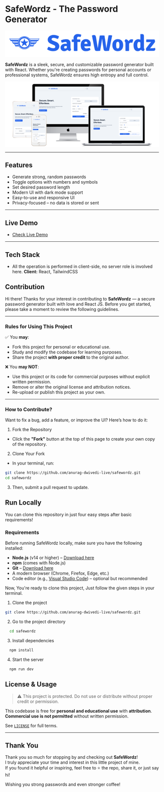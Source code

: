 # SafeWordz - The Password Generator


![Logo](https://raw.githubusercontent.com/anurag-dwivedi-live/safewordz/refs/heads/main/public/logo.png)

**SafeWordz** is a sleek, secure, and customizable password generator built with React. Whether you're creating passwords for personal accounts or professional systems, SafeWordz ensures high entropy and full control.


![App Screenshot](https://raw.githubusercontent.com/anurag-dwivedi-live/safewordz/refs/heads/main/public/mockup.png)

---

## Features

- Generate strong, random passwords
- Toggle options with numbers and symbols
- Set desired password length
- Modern UI with dark mode support
- Easy-to-use and responsive UI
- Privacy-focused – no data is stored or sent

---

## Live Demo

- [Check Live Demo](https://anurag-dwivedi-live.github.io/safewordz/)

---

## Tech Stack

- All the operation is performed in client-side, no server role is involved here.
**Client:** React, TailwindCSS

## Contribution

Hi there! 
Thanks for your interest in contributing to **SafeWordz** — a secure password generator built with love and React JS. Before you get started, please take a moment to review the following guidelines.

---

### Rules for Using This Project

✅ You **may**:
- Fork this project for personal or educational use.
- Study and modify the codebase for learning purposes.
- Share the project **with proper credit** to the original author.

❌ You **may NOT**:
- Use this project or its code for commercial purposes without explicit written permission.
- Remove or alter the original license and attribution notices.
- Re-upload or publish this project as your own.

---

### How to Contribute?

Want to fix a bug, add a feature, or improve the UI? Here’s how to do it:

1. Fork the Repository
- Click the **"Fork"** button at the top of this page to create your own copy of the repository.

2. Clone Your Fork
- In your terminal, run:
```bash
git clone https://github.com/anurag-dwivedi-live/safewordz.git
cd safewordz
```

3. Then, submit a pull request to update.
## Run Locally

You can clone this repository in just four easy steps after basic requirements!

### Requirements

Before running SafeWordz locally, make sure you have the following installed:

- **Node.js** (v14 or higher) – [Download here](https://nodejs.org/)
- **npm** (comes with Node.js)
- **Git** – [Download here](https://git-scm.com/)
- A modern browser (Chrome, Firefox, Edge, etc.)
- Code editor (e.g., [Visual Studio Code](https://code.visualstudio.com/)) – optional but recommended

Now, You're ready to clone this project, Just follow the given steps in your terminal.

1. Clone the project

```bash
git clone https://github.com/anurag-dwivedi-live/safewordz.git
```

2. Go to the project directory

```bash
  cd safewordz
```

3. Install dependencies

```bash
  npm install
```

4. Start the server

```bash
  npm run dev
```

## License & Usage

> ⚠️ This project is protected. Do not use or distribute without proper credit or permission.

This codebase is free for **personal and educational use** with **attribution**.  
**Commercial use is not permitted** without written permission.

See [`LICENSE`](./LICENSE) for full terms.


---

## Thank You

Thank you so much for stopping by and checking out **SafeWordz**!  
I truly appreciate your time and interest in this little project of mine.  
If you found it helpful or inspiring, feel free to ⭐️ the repo, share it, or just say hi!

Wishing you strong passwords and even stronger coffee!
